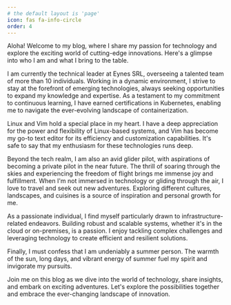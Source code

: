 ```yaml
---
# the default layout is 'page'
icon: fas fa-info-circle
order: 4
---
```

Aloha! Welcome to my blog, where I share my passion for technology and explore the exciting world of cutting-edge innovations. Here's a glimpse into who I am and what I bring to the table.

I am currently the technical leader at Eynes SRL, overseeing a talented team of more than 10 individuals. Working in a dynamic environment, I strive to stay at the forefront of emerging technologies, always seeking opportunities to expand my knowledge and expertise. As a testament to my commitment to continuous learning, I have earned certifications in Kubernetes, enabling me to navigate the ever-evolving landscape of containerization.

Linux and Vim hold a special place in my heart. I have a deep appreciation for the power and flexibility of Linux-based systems, and Vim has become my go-to text editor for its efficiency and customization capabilities. It's safe to say that my enthusiasm for these technologies runs deep.

Beyond the tech realm, I am also an avid glider pilot, with aspirations of becoming a private pilot in the near future. The thrill of soaring through the skies and experiencing the freedom of flight brings me immense joy and fulfillment. When I'm not immersed in technology or gliding through the air, I love to travel and seek out new adventures. Exploring different cultures, landscapes, and cuisines is a source of inspiration and personal growth for me.

As a passionate individual, I find myself particularly drawn to infrastructure-related endeavors. Building robust and scalable systems, whether it's in the cloud or on-premises, is a passion. I enjoy tackling complex challenges and leveraging technology to create efficient and resilient solutions.

Finally, I must confess that I am undeniably a summer person. The warmth of the sun, long days, and vibrant energy of summer fuel my spirit and invigorate my pursuits.

Join me on this blog as we dive into the world of technology, share insights, and embark on exciting adventures. Let's explore the possibilities together and embrace the ever-changing landscape of innovation.

